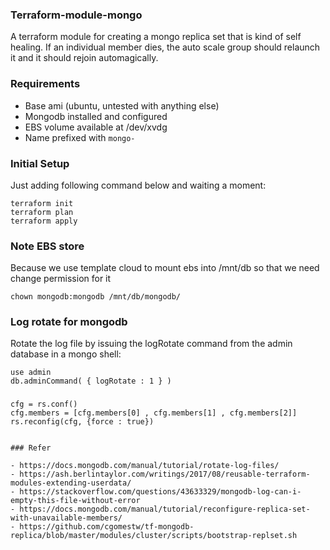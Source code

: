 ### Terraform-module-mongo

A terraform module for creating a mongo replica set that is kind of self healing. If an individual member dies, the auto scale group should relaunch it and it should rejoin automagically.

### Requirements

- Base ami (ubuntu, untested with anything else)
- Mongodb installed and configured
- EBS volume available at /dev/xvdg
- Name prefixed with `mongo-`

### Initial Setup

Just adding following command below and waiting a moment:

```
terraform init
terraform plan
terraform apply

```

### Note EBS store

Because we use template cloud to mount ebs into /mnt/db so that we need change permission for it

```
chown mongodb:mongodb /mnt/db/mongodb/

```

### Log rotate for mongodb

Rotate the log file by issuing the logRotate command from the admin database in a mongo shell:

```
use admin
db.adminCommand( { logRotate : 1 } )

```

###

```
cfg = rs.conf()
cfg.members = [cfg.members[0] , cfg.members[1] , cfg.members[2]]
rs.reconfig(cfg, {force : true})


### Refer

- https://docs.mongodb.com/manual/tutorial/rotate-log-files/
- https://ash.berlintaylor.com/writings/2017/08/reusable-terraform-modules-extending-userdata/
- https://stackoverflow.com/questions/43633329/mongodb-log-can-i-empty-this-file-without-error
- https://docs.mongodb.com/manual/tutorial/reconfigure-replica-set-with-unavailable-members/
- https://github.com/cgomestw/tf-mongodb-replica/blob/master/modules/cluster/scripts/bootstrap-replset.sh